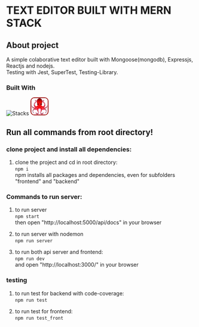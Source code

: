 # TEXT EDITOR BUILT WITH MERN STACK

## About project
A simple colaborative text editor built with Mongoose(mongodb), Expressjs, Reactjs and nodejs.   
Testing with Jest, SuperTest, Testing-Library.


### Built With
![Stacks](https://skills.thijs.gg/icons?i=mongodb,express,react,nodejs,jest)  <img src="./rtl.png" width="44px" height="44px" style="border-radius:10px; border:2px solid #990000">


## Run all commands from root directory!  
  

### clone project and install all dependencies: 

1. clone the project and cd in root directory:  
`npm i`  
npm installs all packages and dependencies, even for subfolders "frontend" and "backend"


### Commands to run server:
1. to run server  
`npm start`  
then open "http://localhost:5000/api/docs" in your browser   


2. to run server with nodemon   
`npm run server`  


3. to run both api server and frontend:   
`npm run dev`  
and open "http://localhost:3000/" in your browser

### testing
1. to run test for backend with code-coverage:     
`npm run test`  

2. to run test for frontend:  
`npm run test_front`